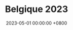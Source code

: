 ---
layout: gallery
panel: false
title: Belgique 2023
date: 2023-05-01 00:00:00 +0800
description: Coupe Eurobot de Belgique RobtiX au SparkOH!
folder: belgique-2023
nb-img: 6
card-img: 4.jpg
---